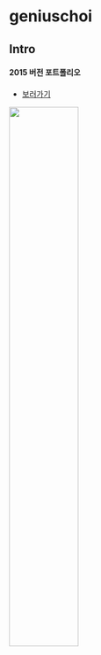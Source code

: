 # geniuschoi

## Intro
#### 2015 버전 포트폴리오 ####

- [보러가기](http://gigas.synology.me:7070/geniuschoi)

<img src="http://gigas.synology.me:7070/geniuschoi/images/responsive.jpg" width="50%">

